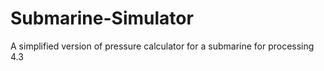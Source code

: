 # Submarine-Simulator
A simplified version of pressure calculator for a submarine for processing 4.3
